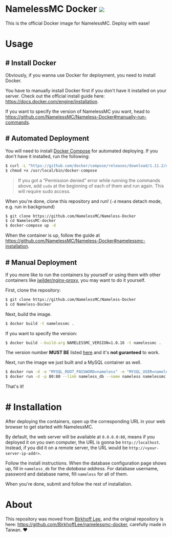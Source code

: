 # NamelessMC Docker [![](https://images.microbadger.com/badges/image/birkhofflee/namelessmc-docker.svg)](https://microbadger.com/images/birkhofflee/namelessmc-docker)
This is the official Docker image for NamelessMC. Deploy with ease!

# Usage

## # Install Docker
Obviously, if you wanna use Docker for deployment, you need to install Docker.

You have to manually install Docker first if you don't have it installed on your server. Check out the official install guide here: https://docs.docker.com/engine/installation.

If you want to specify the version of NamelessMC you want, head to https://github.com/NamelessMC/Nameless-Docker#manually-run-commands.

## # Automated Deployment
You will need to install [Docker Compose](https://docs.docker.com/compose/) for automated deploying. If you don't have it installed, run the following:

```bash
$ curl -L "https://github.com/docker/compose/releases/download/1.11.2/docker-compose-$(uname -s)-$(uname -m)" -o /usr/local/bin/docker-compose
$ chmod +x /usr/local/bin/docker-compose
```

> If you got a “Permission denied” error while running the commands above, add `sudo` at the beginning of each of them and run again. This will require sudo access.

When you're done, clone this repository and run! (`-d` means detach mode, e.g. run in background)

```bash
$ git clone https://github.com/NamelessMC/Nameless-Docker
$ cd NamelessMC-docker
$ docker-compose up -d
```

When the container is up, follow the guide at https://github.com/NamelessMC/Nameless-Docker#namelessmc-installation.

## # Manual Deployment
If you more like to run the containers by yourself or using them with other containers like [jwilder/nginx-proxy](https://github.com/jwilder/nginx-proxy), you may want to do it yourself.

First, clone the repository:

```bash
$ git clone https://github.com/NamelessMC/Nameless-Docker
$ cd Nameless-Docker
```

Next, build the image.

```bash
$ docker build -t namelessmc .
```

If you want to specify the version:

```bash
$ docker build --build-arg NAMELESSMC_VERSION=1.0.16 -t namelessmc .
```

The version number **MUST BE** listed [here](https://github.com/NamelessMC/Nameless/releases) and it's **not guranteed** to work.

Next, run the image we just built and a MySQL container as well.

```bash
$ docker run -d -e "MYSQL_ROOT_PASSWORD=nameless" -e "MYSQL_USER=nameless" -e "MYSQL_PASSWORD=nameless" -e "MYSQL_DATABASE=nameless" --name nameless_db mysql
$ docker run -d -p 80:80 --link nameless_db --name nameless namelessmc
```

That's it!

# # Installation
After deploying the containers, open up the corresponding URL in your web browser to get started with NamelessMC.

By default, the web server will be available at `0.0.0.0:80`, means if you deployed it on you own computer, the URL is gonna be `http://localhost`. Instead, if you did it on a remote server, the URL would be `http://<your-server-ip-addr>`.

Follow the install instructions. When the database configuration page shows up, fill in `nameless_db` for the *database address*. For database username, password and database name, fill `nameless` for all of them.

When you're done, submit and follow the rest of installation.

# About
This repository was moved from [Birkhoff Lee](https://github.com/BirkhoffLee), and the original repository is here: https://github.com/BirkhoffLee/namelessmc-docker, carefully made in Taiwan. :heart:

